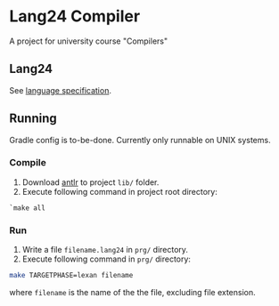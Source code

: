 # Lang24 Compiler

A project for university course "Compilers"

## Lang24
See [language specification](lang24_specs.md).

## Running

Gradle config is to-be-done. Currently only runnable on UNIX systems.

### Compile

1. Download [antlr](https://www.antlr.org/download/antlr-4.13.1-complete.jar) to project `lib/` folder.
2. Execute following command in project root directory:
```shell
`make all
```

### Run

1. Write a file `filename.lang24` in `prg/` directory.
2. Execute following command in `prg/` directory:
```bash
make TARGETPHASE=lexan filename
```
where `filename` is the name of the the file, excluding file extension.
